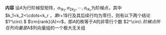 **内容**
设$A$为行阶梯型矩阵，$a_{1k_1},a_{2k_2},\cdots,a_{rk_r}$为阶梯点，其中$k_1<k_2<\cdots<k_r
$，第$r+1$行及其后续行均为零行，则有以下两个结论
$1^\circ\ $ $\rm{rank}(A)=r$，即$A$的秩等于$A$的非零行个数
$2^\circ\ $阶梯点所在列向量是$A$列向量组的一个极大无关组
